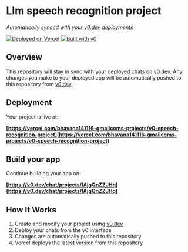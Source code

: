 # Llm speech recognition project

*Automatically synced with your [v0.dev](https://v0.dev) deployments*

[![Deployed on Vercel](https://img.shields.io/badge/Deployed%20on-Vercel-black?style=for-the-badge&logo=vercel)](https://vercel.com/bhavana141116-gmailcoms-projects/v0-speech-recognition-project)
[![Built with v0](https://img.shields.io/badge/Built%20with-v0.dev-black?style=for-the-badge)](https://v0.dev/chat/projects/IAjgQnZZJHq)

## Overview

This repository will stay in sync with your deployed chats on [v0.dev](https://v0.dev).
Any changes you make to your deployed app will be automatically pushed to this repository from [v0.dev](https://v0.dev).

## Deployment

Your project is live at:

**[https://vercel.com/bhavana141116-gmailcoms-projects/v0-speech-recognition-project](https://vercel.com/bhavana141116-gmailcoms-projects/v0-speech-recognition-project)**

## Build your app

Continue building your app on:

**[https://v0.dev/chat/projects/IAjgQnZZJHq](https://v0.dev/chat/projects/IAjgQnZZJHq)**

## How It Works

1. Create and modify your project using [v0.dev](https://v0.dev)
2. Deploy your chats from the v0 interface
3. Changes are automatically pushed to this repository
4. Vercel deploys the latest version from this repository